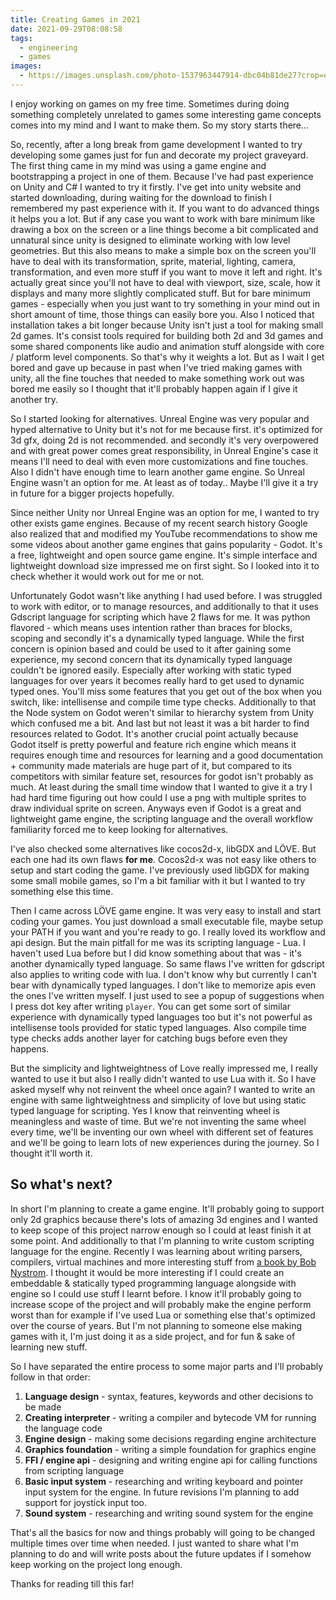 ```yaml
---
title: Creating Games in 2021
date: 2021-09-29T08:08:58
tags:
  - engineering
  - games
images:
  - https://images.unsplash.com/photo-1537963447914-dbc04b81de27?crop=entropy&cs=tinysrgb&fit=max&fm=jpg&ixid=MnwxMTc3M3wwfDF8c2VhcmNofDl8fGdhbWV8ZW58MHx8fHwxNjMyODY3ODcz&ixlib=rb-1.2.1&q=80&w=2000
---
```


I enjoy working on games on my free time. Sometimes during doing something completely unrelated to games some interesting game concepts comes into my mind and I want to make them. So my story starts there...

So, recently, after a long break from game development I wanted to try developing some games just for fun and decorate my project graveyard. The first thing came in my mind was using a game engine and bootstrapping a project in one of them. Because I've had past experience on Unity and C# I wanted to try it firstly. I've get into unity website and started downloading, during waiting for the download to finish I remembered my past experience with it. If you want to do advanced things it helps you a lot. But if any case you want to work with bare minimum like drawing a box on the screen or a line things become a bit complicated and unnatural since unity is designed to eliminate working with low level geometries. But this also means to make a simple box on the screen you'll have to deal with its transformation, sprite, material, lighting, camera, transformation, and even more stuff if you want to move it left and right. It's actually great since you'll not have to deal with viewport, size, scale, how it displays and many more slightly complicated stuff. But for bare minimum games - especially when you just want to try something in your mind out in short amount of time, those things can easily bore you. Also I noticed that installation takes a bit longer because Unity isn't just a tool for making small 2d games. It's consist tools required for building both 2d and 3d games and some shared components like audio and animation stuff alongside with core / platform level components. So that's why it weights a lot. But as I wait I get bored and gave up because in past when I've tried making games with unity, all the fine touches that needed to make something work out was bored me easily so I thought that it'll probably happen again if I give it another try.

So I started looking for alternatives. Unreal Engine was very popular and hyped alternative to Unity but it's not for me because first. it's optimized for 3d gfx, doing 2d is not recommended. and secondly it's very overpowered and with great power comes great responsibility, in Unreal Engine's case it means I'll need to deal with even more customizations and fine touches. Also I didn't have enough time to learn another game engine. So Unreal Engine wasn't an option for me. At least as of today.. Maybe I'll give it a try in future for a bigger projects hopefully.

Since neither Unity nor Unreal Engine was an option for me, I wanted to try other exists game engines. Because of my recent search history Google also realized that and modified my YouTube recommendations to show me some videos about another game engines that gains popularity - Godot. It's a free, lightweight and open source game engine. It's simple interface and lightweight download size impressed me on first sight. So I looked into it to check whether it would work out for me or not.

Unfortunately Godot wasn't like anything I had used before. I was struggled to work with editor, or to manage resources, and additionally to that it uses Gdscript language for scripting which have 2 flaws for me. It was python flavored - which means uses intention rather than braces for blocks, scoping and secondly it's a dynamically typed language. While the first concern is opinion based and could be used to it after gaining some experience, my second concern that its dynamically typed language couldn't be ignored easily. Especially after working with static typed languages for over years it becomes really hard to get used to dynamic typed ones. You'll miss some features that you get out of the box when you switch, like: intellisense and compile time type checks. Additionally to that the Node system on Godot weren't similar to hierarchy system from Unity which confused me a bit. And last but not least it was a bit harder to find resources related to Godot. It's another crucial point actually because Godot itself is pretty powerful and feature rich engine which means it requires enough time and resources for learning and a good documentation + community made materials are huge part of it, but compared to its competitors with similar feature set, resources for godot isn't probably as much. At least during the small time window that I wanted to give it a try I had hard time figuring out how could I use a png with multiple sprites to draw individual sprite on screen. Anyways even if Godot is a great and lightweight game engine, the scripting language and the overall workflow familiarity forced me to keep looking for alternatives.

I've also checked some alternatives like cocos2d-x, libGDX and LÖVE. But each one had its own flaws **for me**. Cocos2d-x was not easy like others to setup and start coding the game. I've previously used libGDX for making some small mobile games, so I'm a bit familiar with it but I wanted to try something else this time.

Then I came across LÖVE game engine. It was very easy to install and start coding your games. You just download a small executable file, maybe setup your PATH if you want and you're ready to go. I really loved its workflow and api design. But the main pitfall for me was its scripting language - Lua. I haven't used Lua before but I did know something about that was - it's another dynamically typed language. So same flaws I've written for gdscript also applies to writing code with lua. I don't know why but currently I can't bear with dynamically typed languages. I don't like to memorize apis even the ones I've written myself. I just used to see a popup of suggestions when I press dot key after writing `player`. You can get some sort of similar experience with dynamically typed languages too but it's not powerful as intellisense tools provided for static typed languages. Also compile time type checks adds another layer for catching bugs before even they happens.

But the simplicity and lightweightness of Love really impressed me, I really wanted to use it but also I really didn't wanted to use Lua with it. So I have asked myself why not reinvent the wheel once again? I wanted to write an engine with same lightweightness and simplicity of love but using static typed language for scripting. Yes I know that reinventing wheel is meaningless and waste of time. But we're not inventing the same wheel every time, we'll be inventing our own wheel with different set of features and we'll be going to learn lots of new experiences during the journey. So I thought it'll worth it.

## So what's next?

In short I'm planning to create a game engine. It'll probably going to support only 2d graphics because there's lots of amazing 3d engines and I wanted to keep scope of this project narrow enough so I could at least finish it at some point. And additionally to that I'm planning to write custom scripting language for the engine. Recently I was learning about writing parsers, compilers, virtual machines and more interesting stuff from [a book by Bob Nystrom](http://craftinginterpreters.com/). I thought it would be more interesting if I could create an embeddable & statically typed programming language alongside with engine so I could use stuff I learnt before. I know it'll probably going to increase scope of the project and will probably make the engine perform worst than for example if I've used Lua or something else that's optimized over the course of years. But I'm not planning to someone else making games with it, I'm just doing it as a side project, and for fun & sake of learning new stuff.

So I have separated the entire process to some major parts and I'll probably follow in that order:

1. **Language design** - syntax, features, keywords and other decisions to be made
2. **Creating interpreter** - writing a compiler and bytecode VM for running the language code
3. **Engine design** - making some decisions regarding engine architecture
4. **Graphics foundation** - writing a simple foundation for graphics engine
5. **FFI / engine api** - designing and writing engine api for calling functions from scripting language
6. **Basic input system** - researching and writing keyboard and pointer input system for the engine. In future revisions I'm planning to add support for joystick input too.
7. **Sound system** - researching and writing sound system for the engine

That's all the basics for now and things probably will going to be changed multiple times over time when needed. I just wanted to share what I'm planning to do and will write posts about the future updates if I somehow keep working on the project long enough.

Thanks for reading till this far!